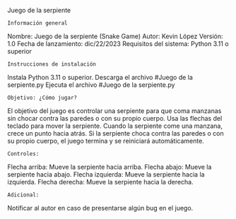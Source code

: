 Juego de la serpiente

  	Información general
Nombre: 			Juego de la serpiente (Snake Game)
Autor: 				Kevin López
Versión: 			1.0
Fecha de lanzamiento: 		dic/22/2023
Requisitos del sistema: 	Python 3.11 o superior

	Instrucciones de instalación
Instala Python 3.11 o superior.
Descarga el archivo #Juego de la serpiente.py
Ejecuta el archivo #Juego de la serpiente.py

	Objetivo: ¿Cómo jugar?
El objetivo del juego es controlar una serpiente para que coma manzanas sin chocar contra las paredes o con su propio cuerpo.
Usa las flechas del teclado para mover la serpiente.
Cuando la serpiente come una manzana, crece un punto hacia atrás.
Si la serpiente choca contra las paredes o con su propio cuerpo, el juego termina y se reiniciará automáticamente.

	Controles:
Flecha arriba: Mueve la serpiente hacia arriba.
Flecha abajo: Mueve la serpiente hacia abajo.
Flecha izquierda: Mueve la serpiente hacia la izquierda.
Flecha derecha: Mueve la serpiente hacia la derecha.

	Adicional:
Notificar al autor en caso de presentarse algún bug en el juego.
